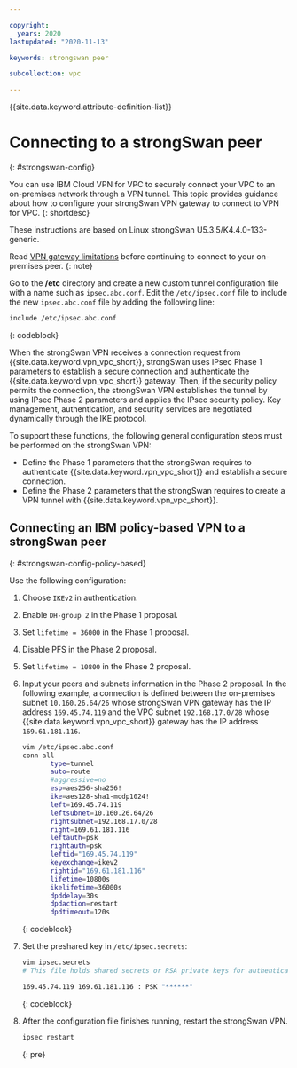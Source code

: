 ```yaml
---

copyright:
  years: 2020
lastupdated: "2020-11-13"

keywords: strongswan peer

subcollection: vpc

---
```


{{site.data.keyword.attribute-definition-list}}

# Connecting to a strongSwan peer
{: #strongswan-config}

You can use IBM Cloud VPN for VPC to securely connect your VPC to an on-premises network through a VPN tunnel. This topic provides guidance about how to configure your strongSwan VPN gateway to connect to VPN for VPC.
{: shortdesc}

These instructions are based on Linux strongSwan U5.3.5/K4.4.0-133-generic.

Read [VPN gateway limitations](/docs/vpc?topic=vpc-vpn-limitations) before continuing to connect to your on-premises peer. 
{: note}

Go to the **/etc** directory and create a new custom tunnel configuration file with a name such as `ipsec.abc.conf`. Edit the `/etc/ipsec.conf` file to include the new `ipsec.abc.conf` file by adding the following line:

```sh
include /etc/ipsec.abc.conf
```
{: codeblock}

When the strongSwan VPN receives a connection request from {{site.data.keyword.vpn_vpc_short}}, strongSwan uses IPsec Phase 1 parameters to establish a secure connection and authenticate the {{site.data.keyword.vpn_vpc_short}} gateway. Then, if the security policy permits the connection, the strongSwan VPN establishes the tunnel by using IPsec Phase 2 parameters and applies the IPsec security policy. Key management, authentication, and security services are negotiated dynamically through the IKE protocol.

To support these functions, the following general configuration steps must be performed on the strongSwan VPN:

* Define the Phase 1 parameters that the strongSwan requires to authenticate {{site.data.keyword.vpn_vpc_short}} and establish a secure connection.
* Define the Phase 2 parameters that the strongSwan requires to create a VPN tunnel with {{site.data.keyword.vpn_vpc_short}}.

## Connecting an IBM policy-based VPN to a strongSwan peer
{: #strongswan-config-policy-based}

Use the following configuration:
1. Choose `IKEv2` in authentication.
1. Enable `DH-group 2` in the Phase 1 proposal.
1. Set `lifetime = 36000` in the Phase 1 proposal.
1. Disable PFS in the Phase 2 proposal.
1. Set `lifetime = 10800` in the Phase 2 proposal.
1. Input your peers and subnets information in the Phase 2 proposal. In the following example, a connection is defined between the on-premises subnet `10.160.26.64/26` whose strongSwan VPN gateway has the IP address `169.45.74.119` and the VPC subnet `192.168.17.0/28` whose {{site.data.keyword.vpn_vpc_short}} gateway has the IP address `169.61.181.116`.

    ```sh
    vim /etc/ipsec.abc.conf
    conn all
           type=tunnel
           auto=route
           #aggressive=no
           esp=aes256-sha256!
           ike=aes128-sha1-modp1024!
           left=169.45.74.119
           leftsubnet=10.160.26.64/26
           rightsubnet=192.168.17.0/28
           right=169.61.181.116
           leftauth=psk
           rightauth=psk
           leftid="169.45.74.119"
           keyexchange=ikev2
           rightid="169.61.181.116"
           lifetime=10800s
           ikelifetime=36000s
           dpddelay=30s
           dpdaction=restart
           dpdtimeout=120s
    ```
    {: codeblock}

1. Set the preshared key in `/etc/ipsec.secrets`:

   ```sh
   vim ipsec.secrets
   # This file holds shared secrets or RSA private keys for authentication.

   169.45.74.119 169.61.181.116 : PSK "******"

   ```
   {: codeblock}

1. After the configuration file finishes running, restart the strongSwan VPN.

   ```sh
   ipsec restart

   ```
   {: pre}
